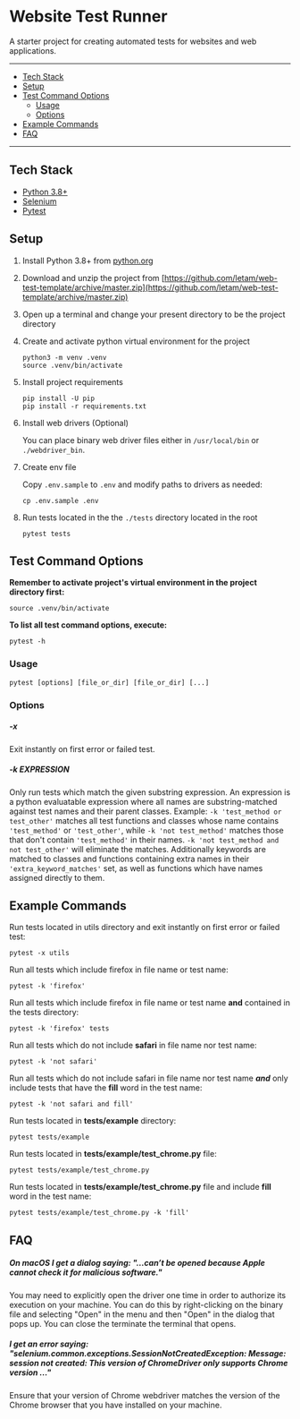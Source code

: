 # Website Test Runner

A starter project for creating automated tests for websites and web applications.

---

<!-- TOC { -->

- [Tech Stack](#tech-stack)
- [Setup](#setup)
- [Test Command Options](#test-command-options)
  - [Usage](#usage)
  - [Options](#options)
- [Example Commands](#example-commands)
- [FAQ](#faq)

<!-- } TOC -->

---

## Tech Stack

- [Python 3.8+](https://www.python.org)
- [Selenium](https://github.com/SeleniumHQ/selenium/)
- [Pytest](https://docs.pytest.org/en/latest/)

## Setup

1. Install Python 3.8+ from [python.org](https://www.python.org)

2. Download and unzip the project from [https://github.com/letam/web-test-template/archive/master.zip](https://github.com/letam/web-test-template/archive/master.zip)

3. Open up a terminal and change your present directory to be the project directory

4. Create and activate python virtual environment for the project

   ```
   python3 -m venv .venv
   source .venv/bin/activate
   ```

5. Install project requirements

   ```
   pip install -U pip
   pip install -r requirements.txt
   ```

6. Install web drivers (Optional)

   You can place binary web driver files either in `/usr/local/bin` or `./webdriver_bin`.

7. Create env file

   Copy `.env.sample` to `.env` and modify paths to drivers as needed:

   ```
   cp .env.sample .env
   ```

8. Run tests located in the the `./tests` directory located in the root
   ```
   pytest tests
   ```

## Test Command Options

**Remember to activate project's virtual environment in the project directory first:**

```
source .venv/bin/activate
```

**To list all test command options, execute:**

```
pytest -h
```

### Usage

```
pytest [options] [file_or_dir] [file_or_dir] [...]
```

### Options

##### -x

Exit instantly on first error or failed test.

##### -k _EXPRESSION_

Only run tests which match the given substring expression. An
expression is a python evaluatable expression where all names
are substring-matched against test names and their parent
classes. Example: `-k 'test_method or test_other'` matches all
test functions and classes whose name contains `'test_method'` or
`'test_other'`, while `-k 'not test_method'` matches those that
don't contain `'test_method'` in their names. `-k 'not test_method
and not test_other'` will eliminate the matches. Additionally
keywords are matched to classes and functions containing extra
names in their `'extra_keyword_matches'` set, as well as functions
which have names assigned directly to them.

## Example Commands

Run tests located in utils directory and exit instantly on first error or failed test:

```
pytest -x utils
```

Run all tests which include firefox in file name or test name:

```
pytest -k 'firefox'
```

Run all tests which include firefox in file name or test name **and** contained in the tests directory:

```
pytest -k 'firefox' tests
```

Run all tests which do not include **safari** in file name nor test name:

```
pytest -k 'not safari'
```

Run all tests which do not include safari in file name nor test name **_and_** only include tests that have the **fill** word in the test name:

```
pytest -k 'not safari and fill'
```

Run tests located in **tests/example** directory:

```
pytest tests/example
```

Run tests located in **tests/example/test_chrome.py** file:

```
pytest tests/example/test_chrome.py
```

Run tests located in **tests/example/test_chrome.py** file and include **fill** word in the test name:

```
pytest tests/example/test_chrome.py -k 'fill'
```

## FAQ

##### On macOS I get a dialog saying: "...can’t be opened because Apple cannot check it for malicious software."

You may need to explicitly open the driver one time in order to authorize its execution on your machine. You can do this by right-clicking on the binary file and selecting "Open" in the menu and then "Open" in the dialog that pops up. You can close the terminate the terminal that opens.

##### I get an error saying: "selenium.common.exceptions.SessionNotCreatedException: Message: session not created: This version of ChromeDriver only supports Chrome version ..."

Ensure that your version of Chrome webdriver matches the version of the Chrome browser that you have installed on your machine.
